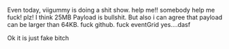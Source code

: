 Even today, viigummy is doing a shit show.
help me!!
somebody help me fuck! plz! I think 25MB Payload is bullshit. But also i can agree that payload can be larger than 64KB. fuck github. fuck eventGrid
yes....dasf



Ok it is just fake bitch
